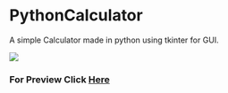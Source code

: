 # PythonCalculator
A simple Calculator made in python using tkinter for GUI.

<img src="https://telegra.ph/file/72f525b8ab4df8f117be1.jpg">

### For Preview Click [Here](https://telegra.ph/file/d686ad342d9cbd2d953c8.mp)
